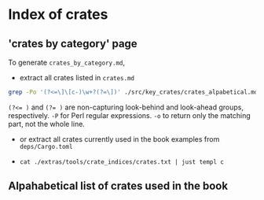 # Index of crates

## 'crates by category' page

To generate `crates_by_category.md`,

- extract all crates listed in `crates.md`

```sh
grep -Po '(?<=\]\[c-)\w+?(?=\])' ./src/key_crates/crates_alpabetical.md > ./extras/tools/crate_indices/crates.txt
```

`(?<= )` and `(?= )` are non-capturing look-behind and look-ahead groups, respectively.
`-P` for Perl regular expressions.
`-o` to return only the matching part, not the whole line.

- or extract all crates currently used in the book examples from `deps/Cargo.toml`

- `cat ./extras/tools/crate_indices/crates.txt | just templ c`

## Alpahabetical list of crates used in the book
